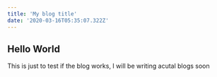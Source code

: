 ```yaml
---
title: 'My blog title'
date: '2020-03-16T05:35:07.322Z'
---
```


## Hello World

This is just to test if the blog works, I will be writing acutal blogs soon
